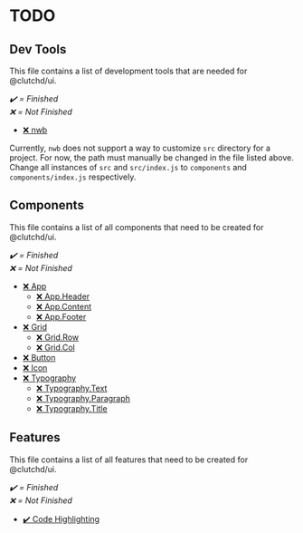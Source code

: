 # TODO

## Dev Tools <!-- omit in toc -->

This file contains a list of development tools that are needed for
@clutchd/ui.

_✔️ = Finished </br> ❌ = Not Finished_

- [❌ nwb](node_modules/nwb/lib/moduleBuild.js)

Currently, `nwb` does not support a way to customize `src` directory for a project. For now, the path must manually be changed in the file listed above. Change all instances of `src` and `src/index.js` to `components` and `components/index.js` respectively.

## Components <!-- omit in toc -->

This file contains a list of all components that need to be created for
@clutchd/ui.

_✔️ = Finished </br> ❌ = Not Finished_

- [❌ App](components/app/README.md)
  - [❌ App.Header](components/app/README.md#App.Header)
  - [❌ App.Content](components/app/README.md#App.Content)
  - [❌ App.Footer](components/app/README.md#App.Footer)
- [❌ Grid](components/grid/README.md)
  - [❌ Grid.Row](components/grid/README.md#Grid.Row)
  - [❌ Grid.Col](components/grid/README.md#Grid.Col)
- [❌ Button](components/button/README.md)
- [❌ Icon](components/icon/README.md)
- [❌ Typography](components/typography/README.md)
  - [❌ Typography.Text](components/typography/README.md#Typography.Text)
  - [❌ Typography.Paragraph](components/typography/README.md#Typography.Paragraph)
  - [❌ Typography.Title](components/typography/README.md#Typography.Title)

## Features <!-- omit in toc -->

This file contains a list of all features that need to be created for @clutchd/ui.

_✔️ = Finished </br> ❌ = Not Finished_

- [✔️ Code Highlighting](https://prismjs.com/)
